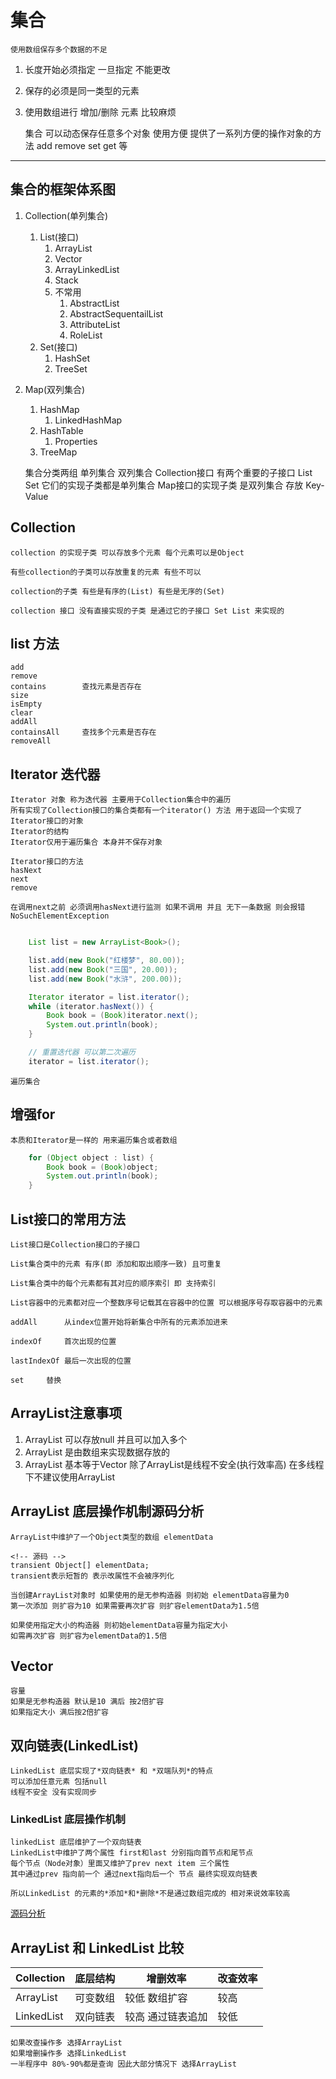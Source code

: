 # 集合

    使用数组保存多个数据的不足
1. 长度开始必须指定 一旦指定 不能更改
2. 保存的必须是同一类型的元素
3. 使用数组进行 增加/删除 元素 比较麻烦

    集合
    可以动态保存任意多个对象 使用方便
    提供了一系列方便的操作对象的方法 add remove set get 等

---

## 集合的框架体系图

1. Collection(单列集合)
   1. List(接口)
      1. ArrayList
      2. Vector
      3. ArrayLinkedList
      4. Stack
      5. 不常用
         1. AbstractList
         2. AbstractSequentailList
         3. AttributeList
         4. RoleList
   2. Set(接口)
      1. HashSet
      2. TreeSet
2. Map(双列集合)
   1. HashMap
      1. LinkedHashMap
   2. HashTable
      1. Properties
   3. TreeMap

    集合分类两组 单列集合 双列集合
    Collection接口 有两个重要的子接口 List Set 它们的实现子类都是单列集合
    Map接口的实现子类 是双列集合 存放 Key-Value

## Collection

    collection 的实现子类 可以存放多个元素 每个元素可以是Object

    有些collection的子类可以存放重复的元素 有些不可以

    collection的子类 有些是有序的(List) 有些是无序的(Set)

    collection 接口 没有直接实现的子类 是通过它的子接口 Set List 来实现的

## list 方法
    add
    remove
    contains        查找元素是否存在
    size
    isEmpty
    clear
    addAll
    containsAll     查找多个元素是否存在
    removeAll

## Iterator 迭代器
    Iterator 对象 称为迭代器 主要用于Collection集合中的遍历
    所有实现了Collection接口的集合类都有一个iterator() 方法 用于返回一个实现了Iterator接口的对象 
    Iterator的结构
    Iterator仅用于遍历集合 本身并不保存对象

    Iterator接口的方法
    hasNext
    next
    remove

    在调用next之前 必须调用hasNext进行监测 如果不调用 并且 无下一条数据 则会报错
    NoSuchElementException

```java

    List list = new ArrayList<Book>();

    list.add(new Book("红楼梦", 80.00));
    list.add(new Book("三国", 20.00));
    list.add(new Book("水浒", 200.00));

    Iterator iterator = list.iterator();
    while (iterator.hasNext()) {
        Book book = (Book)iterator.next();
        System.out.println(book);
    }

    // 重置迭代器 可以第二次遍历
    iterator = list.iterator();
```
    遍历集合

## 增强for
    本质和Iterator是一样的 用来遍历集合或者数组

```java
    for (Object object : list) {
        Book book = (Book)object;
        System.out.println(book);
    }
```

## List接口的常用方法

    List接口是Collection接口的子接口

    List集合类中的元素 有序(即 添加和取出顺序一致) 且可重复

    List集合类中的每个元素都有其对应的顺序索引 即 支持索引

    List容器中的元素都对应一个整数序号记载其在容器中的位置 可以根据序号存取容器中的元素

    addAll      从index位置开始将新集合中所有的元素添加进来

    indexOf     首次出现的位置

    lastIndexOf 最后一次出现的位置

    set     替换


## ArrayList注意事项
1. ArrayList 可以存放null 并且可以加入多个
2. ArrayList 是由数组来实现数据存放的
3. ArrayList 基本等于Vector 除了ArrayList是线程不安全(执行效率高)   在多线程下不建议使用ArrayList

## ArrayList 底层操作机制源码分析

    ArrayList中维护了一个Object类型的数组 elementData

    <!-- 源码 -->
    transient Object[] elementData;
    transient表示短暂的 表示改属性不会被序列化
    
    当创建ArrayList对象时 如果使用的是无参构造器 则初始 elementData容量为0
    第一次添加 则扩容为10 如果需要再次扩容 则扩容elementData为1.5倍

    如果使用指定大小的构造器 则初始elementData容量为指定大小
    如需再次扩容 则扩容为elementData的1.5倍

## Vector
    
    容量
    如果是无参构造器 默认是10 满后 按2倍扩容
    如果指定大小 满后按2倍扩容

## 双向链表(LinkedList)

    LinkedList 底层实现了*双向链表* 和 *双端队列*的特点
    可以添加任意元素 包括null
    线程不安全 没有实现同步

### LinkedList 底层操作机制

    linkedList 底层维护了一个双向链表
    LinkedList中维护了两个属性 first和last 分别指向首节点和尾节点
    每个节点（Node对象）里面又维护了prev next item 三个属性
    其中通过prev 指向前一个 通过next指向后一个 节点 最终实现双向链表

    所以LinkedList 的元素的*添加*和*删除*不是通过数组完成的 相对来说效率较高

[源码分析]()

## ArrayList 和 LinkedList 比较
Collection|底层结构|增删效率|改查效率
--|--|--|--
ArrayList|可变数组|较低 数组扩容|较高
LinkedList|双向链表|较高 通过链表追加|较低

    如果改查操作多 选择ArrayList
    如果增删操作多 选择LinkedList
    一半程序中 80%-90%都是查询 因此大部分情况下 选择ArrayList